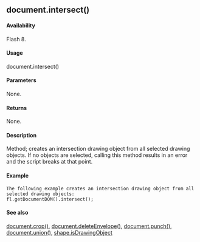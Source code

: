 ## document.intersect()

#### Availability

Flash 8.

#### Usage

document.intersect()

#### Parameters

None.

#### Returns

None.

#### Description

Method; creates an intersection drawing object from all selected drawing objects. If no objects are selected, calling this method results in an error and the script breaks at that point.

#### Example

```
The following example creates an intersection drawing object from all selected drawing objects:
fl.getDocumentDOM().intersect();

```
#### See also

[document.crop()](#_bookmark159), [document.deleteEnvelope()](#_bookmark164), [document.punch()](#_bookmark250), [document.union()](#_bookmark336), [shape.isDrawingObject](#_bookmark816)
